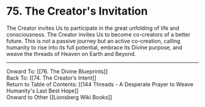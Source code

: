 # 75. The Creator's Invitation

The Creator invites Us to participate in the great unfolding of life and consciousness. The Creator invites Us to become co-creators of a better future. This is not a passive journey but an active co-creation, calling humanity to rise into its full potential, embrace its Divine purpose, and weave the threads of Heaven on Earth and Beyond. 

____

Onward To: [[76. The Divine Blueprints]]  
Back To: [[74. The Creator’s Intent]]  
Return to Table of Contents: [[144 Threads - A Desperate Prayer to Weave Humanity's Last Best Hope]]  
Onward to Other [[Lionsberg Wiki Books]]  